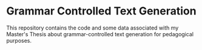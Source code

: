 # Grammar Controlled Text Generation
This repository contains the code and some data associated with my Master's Thesis about grammar-controlled text generation for pedagogical purposes.